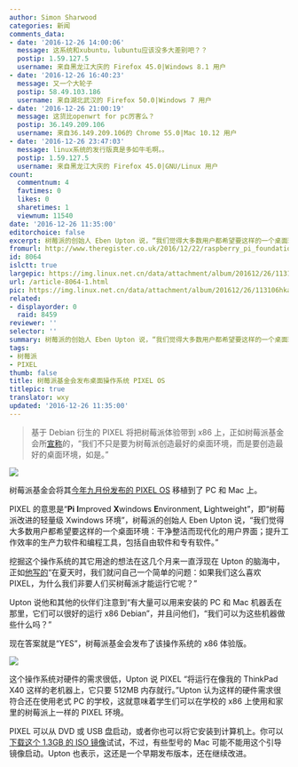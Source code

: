 ```yaml
---
author: Simon Sharwood
categories: 新闻
comments_data:
- date: '2016-12-26 14:00:06'
  message: 这系统和xubuntu，lubuntu应该没多大差别吧？？
  postip: 1.59.127.5
  username: 来自黑龙江大庆的 Firefox 45.0|Windows 8.1 用户
- date: '2016-12-26 16:40:23'
  message: 又一个大轮子
  postip: 58.49.103.186
  username: 来自湖北武汉的 Firefox 50.0|Windows 7 用户
- date: '2016-12-26 21:00:19'
  message: 这货比openwrt for pc厉害么？
  postip: 36.149.209.106
  username: 来自36.149.209.106的 Chrome 55.0|Mac 10.12 用户
- date: '2016-12-26 23:47:03'
  message: linux系统的发行版真是多如牛毛啊。。
  postip: 1.59.127.5
  username: 来自黑龙江大庆的 Firefox 45.0|GNU/Linux 用户
count:
  commentnum: 4
  favtimes: 0
  likes: 0
  sharetimes: 1
  viewnum: 11540
date: '2016-12-26 11:35:00'
editorchoice: false
excerpt: 树莓派的创始人 Eben Upton 说，“我们觉得大多数用户都希望要这样的一个桌面环境：干净整洁而现代化的用户界面；提升工作效率的生产力软件和编程工具，包括自由软件和专有软件。”
fromurl: http://www.theregister.co.uk/2016/12/22/raspberry_pi_foundation_releases_operating_system_for_pcs_macs/
id: 8064
islctt: true
largepic: https://img.linux.net.cn/data/attachment/album/201612/26/113106hkarbqkc887rbqrd.jpg
url: /article-8064-1.html
pic: https://img.linux.net.cn/data/attachment/album/201612/26/113106hkarbqkc887rbqrd.jpg.thumb.jpg
related:
- displayorder: 0
  raid: 8459
reviewer: ''
selector: ''
summary: 树莓派的创始人 Eben Upton 说，“我们觉得大多数用户都希望要这样的一个桌面环境：干净整洁而现代化的用户界面；提升工作效率的生产力软件和编程工具，包括自由软件和专有软件。”
tags:
- 树莓派
- PIXEL
thumb: false
title: 树莓派基金会发布桌面操作系统 PIXEL OS
titlepic: true
translator: wxy
updated: '2016-12-26 11:35:00'
---
```



> 
> 基于 Debian 衍生的 PIXEL 将把树莓派体验带到 x86 上，正如树莓派基金会所[宣称](https://www.raspberrypi.org/blog/pixel-pc-mac/)的，“我们不只是要为树莓派创造最好的桌面环境，而是要创造最好的桌面环境，如是。”
> 
> 
> 


![](/data/attachment/album/201612/26/113106hkarbqkc887rbqrd.jpg)


树莓派基金会将其[今年九月份发布的 PIXEL OS](http://www.theregister.co.uk/2016/09/28/raspberry_pi_adds_pixel_eye_candy_to_desktop_to_please_users/) 移植到了 PC 和 Mac 上。


PIXEL 的意思是“**Pi** **I**mproved **X**windows **E**nvironment, **L**ightweight”，即“树莓派改进的轻量级 Xwindows 环境”，树莓派的创始人 Eben Upton 说，“我们觉得大多数用户都希望要这样的一个桌面环境：干净整洁而现代化的用户界面；提升工作效率的生产力软件和编程工具，包括自由软件和专有软件。”


挖掘这个操作系统的其它用途的想法在这几个月来一直浮现在 Upton 的脑海中，正如[他写的](https://www.raspberrypi.org/blog/pixel-pc-mac/)“在夏天时，我们就问自己一个简单的问题：如果我们这么喜欢 PIXEL，为什么我们非要人们买树莓派才能运行它呢？”


Upton 说他和其他的伙伴们注意到“有大量可以用来安装的 PC 和 Mac 机器丢在那里，它们可以很好的运行 x86 Debian”，并且问他们，“我们可以为这些机器做些什么吗？”


现在答案就是“YES”，树莓派基金会发布了该操作系统的 x86 体验版。


![](/data/attachment/album/201612/26/113349nkc590k9t5cmkp5t.jpg)


这个操作系统对硬件的需求很低，Upton 说 PIXEL “将运行在像我的 ThinkPad X40 这样的老机器上，它只要 512MB 内存就行。”Upton 认为这样的硬件需求很符合还在使用老式 PC 的学校，这就意味着学生们可以在学校的 x86 上使用和家里的树莓派上一样的 PIXEL 环境。


PIXEL 可以从 DVD 或 USB 盘启动，或者你也可以将它安装到计算机上。你可以[下载这个 1.3GB 的 ISO 镜像](http://downloads.raspberrypi.org/pixel_x86/images/pixel_x86-2016-12-13/2016-12-13-pixel-x86-jessie.iso)试试，不过，有些型号的 Mac 可能不能用这个引导镜像启动。Upton 也表示，这还是一个早期发布版本，还在继续改进。